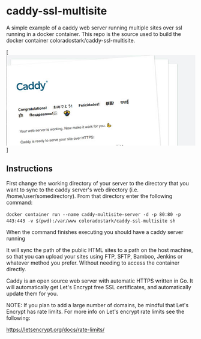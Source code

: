 # caddy-ssl-multisite

A simple example of a caddy web server running multiple sites over ssl running in a docker container. This repo is the source used to build the docker container coloradostark/caddy-ssl-multisite.

[![Screenshot](https://github.com/ColoradoStark/caddy-ssl-multisite/raw/main/caddy.jpg)]

## Instructions

First change the working directory of your server to the directory that you want to sync to the caddy server's web directory (i.e. /home/user/somedirectory). From that directory enter the following command:

`docker container run --name caddy-multisite-server -d -p 80:80 -p 443:443 -v $(pwd):/var/www coloradostark/caddy-ssl-multisite sh`

When the command finishes executing you should have a caddy server running

It will sync the path of the public HTML sites to a path on the host machine,
so that you can upload your sites using FTP, SFTP, Bamboo, Jenkins or whatever method you prefer. Without needing to access the container directly.

Caddy is an open source web server with automatic HTTPS written in Go. It will automatically get Let's Encrypt free SSL certificates, and automatically update them for you.

NOTE: If you plan to add a large number of domains, be mindful that Let's Encrypt has rate limits. For more info on Let's encrypt rate limits see the following:

https://letsencrypt.org/docs/rate-limits/
